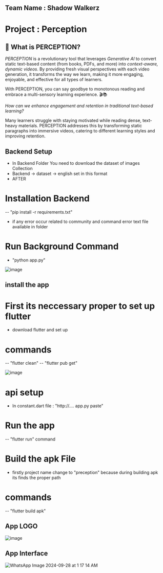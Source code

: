 ## Team Name : Shadow Walkerz
# Project : Perception
## 🌟 What is PERCEPTION?

*PERCEPTION* is a revolutionary tool that leverages *Generative AI* to convert static text-based content (from books, PDFs, and more) into *context-aware, dynamic videos*. By providing fresh visual perspectives with each video generation, it transforms the way we learn, making it more engaging, enjoyable, and effective for all types of learners.

With PERCEPTION, you can say goodbye to monotonous reading and embrace a multi-sensory learning experience. 🎬📚


*How can we enhance engagement and retention in traditional text-based learning?*

Many learners struggle with staying motivated while reading dense, text-heavy materials. PERCEPTION addresses this by transforming static paragraphs into immersive videos, catering to different learning styles and improving retention.

## Backend Setup
- In Backend Folder You need to download the dataset of images Collection
- Backend -> dataset -> english set in this format
- AFTER

# Installation Backend
-- "pip install -r requirements.txt"
- if any error occur related to community and command error text file available in folder

# Run Background Command
- "python app.py"

![image](https://github.com/user-attachments/assets/16668054-41e1-4200-9cc5-b5e324a56642)


## install the app 
# First its neccessary proper to set up flutter
- download flutter and set up
# commands
-- "flutter clean"
-- "flutter pub get"

  ![image](https://github.com/user-attachments/assets/e6285ad0-ddeb-46c4-858b-1545fa859678)

# api setup  
- In constant.dart file : "http://.... app.py paste"

# Run the app 
-- "flutter run" command

# Build the apk File
- firstly project name change to "preception" because during building apk its finds the proper path
# commands
-- "flutter build apk"

## App LOGO
![image](https://github.com/user-attachments/assets/fd591180-2f28-41b9-b4a2-c932ddb6f6d0)

## App Interface
![WhatsApp Image 2024-09-28 at 1 17 14 AM](https://github.com/user-attachments/assets/ffb2d087-b5b9-4a5b-a15d-f6e8d4812b75)


